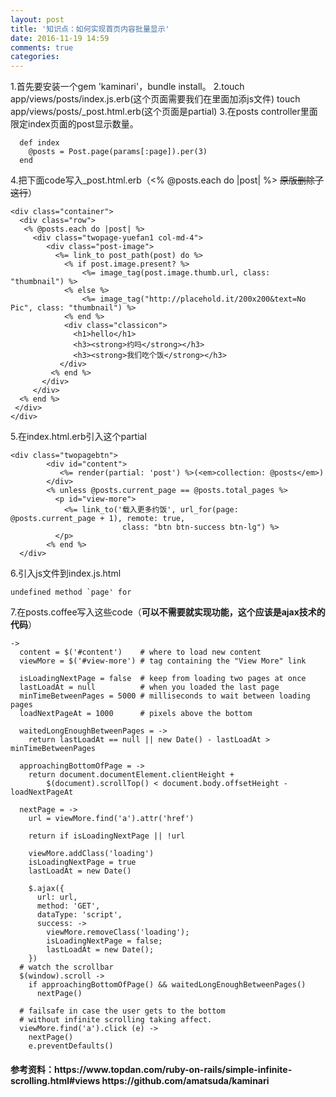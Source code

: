```yaml
---
layout: post
title: '知识点：如何实现首页内容批量显示'
date: 2016-11-19 14:59
comments: true
categories: 
---
```

1.首先要安装一个gem 'kaminari'，bundle install。
2.touch app/views/posts/index.js.erb(这个页面需要我们在里面加添js文件)
  touch app/views/posts/_post.html.erb(这个页面是partial)
3.在posts controller里面限定index页面的post显示数量。
```
  def index
    @posts = Post.page(params[:page]).per(3)
  end
```
4.把下面code写入_post.html.erb（<% @posts.each do |post| %>  <strike>原版删除了这行</strike>）
```
<div class="container">
  <div class="row">
   <% @posts.each do |post| %>
     <div class="twopage-yuefan1 col-md-4">
        <div class="post-image">
          <%= link_to post_path(post) do %>
            <% if post.image.present? %>
                <%= image_tag(post.image.thumb.url, class: "thumbnail") %>
            <% else %>
                <%= image_tag("http://placehold.it/200x200&text=No Pic", class: "thumbnail") %>
            <% end %>
            <div class="classicon">
              <h1>hello</h1>
              <h3><strong>约吗</strong></h3>
              <h3><strong>我们吃个饭</strong></h3>
           </div>
         <% end %>
       </div>
     </div>
  <% end %>
 </div>
</div>
```
5.在index.html.erb引入这个partial
```
<div class="twopagebtn">
        <div id="content">
           <%= render(partial: 'post') %>(<em>collection: @posts</em>)
        </div>
        <% unless @posts.current_page == @posts.total_pages %>
          <p id="view-more">
            <%= link_to('载入更多约饭', url_for(page: @posts.current_page + 1), remote: true,  
                         class: "btn btn-success btn-lg") %>
          </p>
        <% end %>
  </div>
 ```
 6.引入js文件到index.js.html
 ```
undefined method `page' for
```
7.在posts.coffee写入这些code（<strong>可以不需要就实现功能，这个应该是ajax技术的代码</strong>）
```
->
  content = $('#content')    # where to load new content
  viewMore = $('#view-more') # tag containing the "View More" link

  isLoadingNextPage = false  # keep from loading two pages at once
  lastLoadAt = null          # when you loaded the last page
  minTimeBetweenPages = 5000 # milliseconds to wait between loading pages
  loadNextPageAt = 1000      # pixels above the bottom

  waitedLongEnoughBetweenPages = ->
    return lastLoadAt == null || new Date() - lastLoadAt > minTimeBetweenPages

  approachingBottomOfPage = ->
    return document.documentElement.clientHeight +
        $(document).scrollTop() < document.body.offsetHeight - loadNextPageAt

  nextPage = ->
    url = viewMore.find('a').attr('href')

    return if isLoadingNextPage || !url

    viewMore.addClass('loading')
    isLoadingNextPage = true
    lastLoadAt = new Date()

    $.ajax({
      url: url,
      method: 'GET',
      dataType: 'script',
      success: ->
        viewMore.removeClass('loading');
        isLoadingNextPage = false;
        lastLoadAt = new Date();
    })
  # watch the scrollbar
  $(window).scroll ->
    if approachingBottomOfPage() && waitedLongEnoughBetweenPages()
      nextPage()
  
  # failsafe in case the user gets to the bottom
  # without infinite scrolling taking affect.
  viewMore.find('a').click (e) ->
    nextPage()
    e.preventDefaults()

```
<h4>参考资料：https://www.topdan.com/ruby-on-rails/simple-infinite-scrolling.html#views
            https://github.com/amatsuda/kaminari
</h4>



